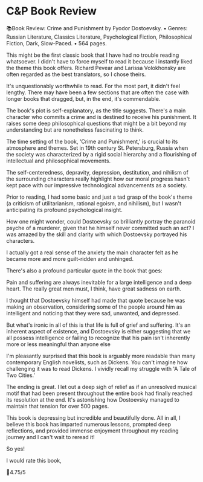 # C&P Book Review

📚Book Review:
Crime and Punishment by Fyodor Dostoevsky.
• Genres: Russian Literature, Classics Literature, Psychological Fiction, Philosophical Fiction, Dark, Slow-Paced.
• 564 pages.

This might be the first classic book that I have had no trouble reading whatsoever. I didn't have to force myself to read it because I instantly liked the theme this book offers. Richard Pevear and Larissa Volokhonsky are often regarded as the best translators, so I chose theirs.

It's unquestionably worthwhile to read. For the most part, it didn't feel lengthy. There may have been a few sections that are often the case with longer books that dragged, but, in the end, it's commendable.

The book's plot is self-explanatory, as the title suggests. There's a main character who commits a crime and is destined to receive his punishment. It raises some deep philosophical questions that might be a bit beyond my understanding but are nonetheless fascinating to think.

The time setting of the book, 'Crime and Punishment,' is crucial to its atmosphere and themes. Set in 19th century St. Petersburg, Russia when the society was characterized by a rigid social hierarchy and a flourishing of intellectual and philosophical movements.

The self-centeredness, depravity, depression, destitution, and nihilism of the surrounding characters really highlight how our moral progress hasn't kept pace with our impressive technological advancements as a society.

Prior to reading, I had some basic and just a tad grasp of the book's theme (a criticism of utilitarianism, rational egoism, and nihilism), but I wasn't anticipating its profound psychological insight.

How one might wonder, could Dostoevsky so brilliantly portray the paranoid psyche of a murderer, given that he himself never committed such an act? I was amazed by the skill and clarity with which Dostoevsky portrayed his characters.

I actually got a real sense of the anxiety the main character felt as he became more and more guilt-ridden and unhinged.

There's also a profound particular quote in the book that goes:

Pain and suffering are always inevitable for a large intelligence and a deep heart. The really great men must, I think, have great sadness on earth.

I thought that Dostoevsky himself had made that quote because he was making an observation, considering some of the people around him as intelligent and noticing that they were sad, unwanted, and depressed.

But what's ironic in all of this is that life is full of grief and suffering. It's an inherent aspect of existence, and Dostoevsky is either suggesting that we all possess intelligence or failing to recognize that his pain isn't inherently more or less meaningful than anyone else

I'm pleasantly surprised that this book is arguably more readable than many contemporary English novelists, such as Dickens. You can't imagine how challenging it was to read Dickens. I vividly recall my struggle with 'A Tale of Two Cities.'

The ending is great. I let out a deep sigh of relief as if an unresolved musical motif that had been present throughout the entire book had finally reached its resolution at the end. It's astonishing how Dostoevsky managed to maintain that tension for over 500 pages.

This book is depressing but incredible and beautifully done. All in all, I believe this book has imparted numerous lessons, prompted deep reflections, and provided immense enjoyment throughout my reading journey and I can't wait to reread it!

So yes!

I would rate this book,

🌟4.75/5




